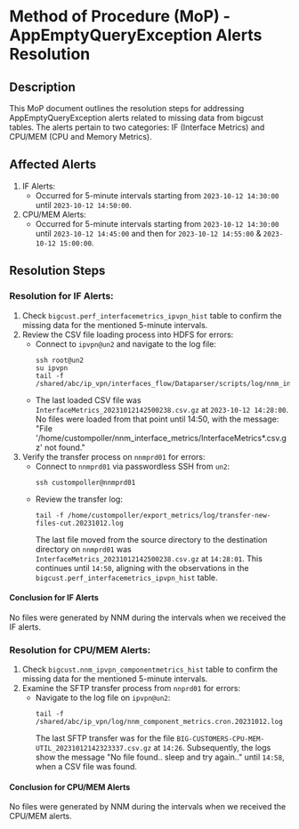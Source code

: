 # Method of Procedure (MoP) - AppEmptyQueryException Alerts Resolution

## Description
This MoP document outlines the resolution steps for addressing AppEmptyQueryException alerts related to missing data from bigcust tables. The alerts pertain to two categories: IF (Interface Metrics) and CPU/MEM (CPU and Memory Metrics).

## Affected Alerts
1. IF Alerts:
   - Occurred for 5-minute intervals starting from `2023-10-12 14:30:00` until `2023-10-12 14:50:00`.
2. CPU/MEM Alerts:
   - Occurred for 5-minute intervals starting from `2023-10-12 14:30:00` until `2023-10-12 14:45:00` and then for `2023-10-12 14:55:00` & `2023-10-12 15:00:00`.

## Resolution Steps

### Resolution for IF Alerts:
1. Check `bigcust.perf_interfacemetrics_ipvpn_hist` table to confirm the missing data for the mentioned 5-minute intervals.
2. Review the CSV file loading process into HDFS for errors:
   - Connect to `ipvpn@un2` and navigate to the log file:
     ```
     ssh root@un2
     su ipvpn
     tail -f /shared/abc/ip_vpn/interfaces_flow/Dataparser/scripts/log/nnm_interface_metrics.cron.20231012.log
     ```
   - The last loaded CSV file was `InterfaceMetrics_20231012142500238.csv.gz` at `2023-10-12 14:28:00`. No files were loaded from that point until 14:50, with the message: "File '/home/custompoller/nnm_interface_metrics/InterfaceMetrics*.csv.gz' not found."
3. Verify the transfer process on `nnmprd01` for errors:
   - Connect to `nnmprd01` via passwordless SSH from `un2`:
     ```
     ssh custompoller@nnmprd01
     ```
   - Review the transfer log:
     ```
     tail -f /home/custompoller/export_metrics/log/transfer-new-files-cut.20231012.log
     ```
     The last file moved from the source directory to the destination directory on `nnmprd01` was `InterfaceMetrics_20231012142500238.csv.gz` at `14:28:01`. This continues until `14:50`, aligning with the observations in the `bigcust.perf_interfacemetrics_ipvpn_hist` table.

#### Conclusion for IF Alerts
No files were generated by NNM during the intervals when we received the IF alerts.

### Resolution for CPU/MEM Alerts:
1. Check `bigcust.nnm_ipvpn_componentmetrics_hist` table to confirm the missing data for the mentioned 5-minute intervals.
2. Examine the SFTP transfer process from `nnprd01` for errors:
   - Navigate to the log file on `ipvpn@un2`:
     ```
     tail -f /shared/abc/ip_vpn/log/nnm_component_metrics.cron.20231012.log
     ```
     The last SFTP transfer was for the file `BIG-CUSTOMERS-CPU-MEM-UTIL_20231012142323337.csv.gz` at `14:26`. Subsequently, the logs show the message "No file found.. sleep and try again.." until `14:58`, when a CSV file was found.

#### Conclusion for CPU/MEM Alerts
No files were generated by NNM during the intervals when we received the CPU/MEM alerts.
